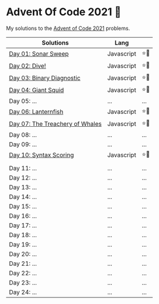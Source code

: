 # Advent Of Code 2021 🎄

My solutions to the [Advent of Code 2021](https://adventofcode.com/2021) problems.

| Solutions                                | Lang       |     |
|------------------------------------------|------------|-----|
| [Day 01: Sonar Sweep](./01/)             | Javascript | ⭐🌟 |
| [Day 02: Dive!](./02/)                   | Javascript | ⭐🌟 |
| [Day 03: Binary Diagnostic](./03/)       | Javascript | ⭐🌟 |  
| [Day 04: Giant Squid](./04/)             | Javascript | ⭐🌟 |
| Day 05: ...                              | ...        | ... |
| [Day 06: Lanternfish](./06/)             | Javascript | ⭐🌟 |
| [Day 07: The Treachery of Whales](./07/) | Javascript | ⭐🌟 |
| Day 08: ...                              | ...        | ... |
| Day 09: ...                              | ...        | ... |
| [Day 10: Syntax Scoring](./10/)          | Javascript | ⭐🌟 |
|                                          |            |     |
| Day 11: ...                              | ...        | ... |
| Day 12: ...                              | ...        | ... |
| Day 13: ...                              | ...        | ... |
| Day 14: ...                              | ...        | ... |
| Day 15: ...                              | ...        | ... |
| Day 16: ...                              | ...        | ... |
| Day 17: ...                              | ...        | ... |
| Day 18: ...                              | ...        | ... |
| Day 19: ...                              | ...        | ... |
| Day 20: ...                              | ...        | ... |
| Day 21: ...                              | ...        | ... |
| Day 22: ...                              | ...        | ... |
| Day 23: ...                              | ...        | ... |
| Day 24: ...                              | ...        | ... |
